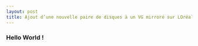 ```yaml
---
layout: post
title: Ajout d’une nouvelle paire de disques à un VG mirroré sur LOréal Wise AIX
---
```


### __Hello World !__
